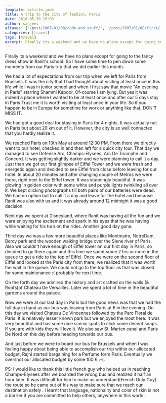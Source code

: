 ```yaml
---
template: article.jade
title: A trip to the city of fashion, Paris
date: 2010-05-30 15:00
author: sanjeev
aliases: ['/post/2007/01/08/code-and-stuff/', '/post/2007/01/08/first/', '/post/2008/01/08/first']
categories: [travel]
tags: [travel]
excerpt: Finally its a weekend and we have no plans except for going to the fancy dress show in Ranit's school. So I have some time to pen down some moments from our Paris trip that we did earlier this month. 
---
```


Finally its a weekend and we have no plans except for going to the fancy dress show in Ranit's school. So I have some time to pen down some moments from our Paris trip that we did earlier this month. 

We had a lot of expectations from our trip when we left for Paris from Brussels. It was the city that I had thought about visiting at least once in this life while I was in junior school and when I first saw that movie "An evening in Paris" starring Shammi Kapoor. Of-course I am lying. But yes it was indeed a place where I wanted to be at least once and after our 5 days stay in Paris Trust me it is worth visiting at least once in your life. So if you happen to be in Europe for sometime for work or anything like that, DON'T MISS IT.

We had got a good deal for staying in Paris for 4 nights. It was actually not in Paris but about 20 km out of it. However, the city is so well connected that you hardly realize it.

<span class="more"></span>

We reached Paris on 13th May at around 12:30 PM. From there we directly went to our hotel, checked in and then left for a quick city tour. That  day we managed to see Defense Arc, Champs-Elysees, Arc De Triomphe and Concord. It was getting slightly darker and we were planning to call it a day. Just then we got our first glimpse of Eiffel Tower and we were fresh and energetic again and decided to see Eiffel from close before leaving for our hotel. In about 20 minutes and after changing couple of Metros we were there, right next to the Eiffel tower. It was stunningly beautiful. It was glowing in golden color with some white and purple lights twinkling all over it. We kept clicking photographs till both pairs of our batteries were dead. We had no option but to call it a day and leave for the hotel and because Ranit was also with us and it was already around 12 midnight it was a good decision.

Next day we spent at Disneyland, where Ranit was having all the fun and we were enjoying the excitement and spark in his eyes that he was having while waiting for his turn on the rides. Another good day gone.

Third day we was a few more beautiful places  like Montmatre, NotreDam, Bercy park and the wooden walking bridge over the Siene river of Paris. Also we couldn't have enough of Eiffel tower on our first day in Paris, so decided to go there again and this time we spent some 2 hrs or more in the queue to get a ride to the top of Eiffel. Once  we were on the second floor of Eiffel and looked at the Paris city from there, we realized that it was worth the wait in the queue. We could not go to the top floor as that was closed for some maintenance :( probably for next time.

On the forth day we admired the history and art crafted on the walls (& Roofs)of Chateau De Versailles. Later we spent a lot of time in the beautiful gardens around the palace.

Now we were at our last day in Paris but the good news was that we had the full day in hand as our bus was leaving from Paris at 6 in the evening. On this day we visited Chateau De Vincennes followed by the Parc Floral de Paris. It is relatively lesser known park but we enjoyed the most here. It was very beautiful and has some nice scenic spots to click some decent snaps.   If you are with kids they will love it. We also saw St. Marten canal and Paris De Nord on this day before heading towards our bus. 

And just before we were to board our bus for Brussels and when I was feeling happy about being able to accomplish our trip within our allocated budget, Rajni started bargaining for a Perfume form Paris. Eventually we overshot our allocated budget by some 100 € :-(.

PS: I would like to thank this little french guy who helped us in reaching Champs-Elysees after we boarded the wrong bus and realized it half an hour later. It was difficult for him to make us understand(French Only Guy) the route so he came out of his way to make sure that we reach our destination safely . I learnt that language, nationality and color of skin is not a barrier if you are committed to help others, anywhere in this world.